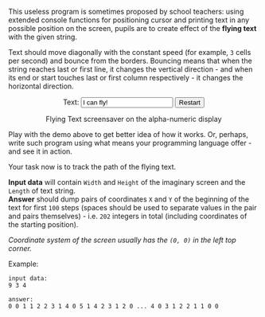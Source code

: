 This useless program is sometimes proposed by school teachers: using extended console functions for positioning cursor
and printing text in any possible position on the screen, pupils are to create effect of the **flying text** with the
given string.

Text should move diagonally with the constant speed (for example, `3` cells per second) and bounce from the borders.
Bouncing means that when the string reaches last or first line, it changes the vertical direction - and when its end
or start touches last or first column respectively - it changes the horizontal direction.

<div style="text-align:center">
<div id="terminal-frame">
	<div id="terminal">
	</div>
</div>
<form>
<label>Text: <input type="text" value="I can fly!" id="textToFly"/></label>
<input type="button" value="Restart" onclick="buttonReset()"/>
</form>
<div class="hint">Flying Text screensaver on the alpha-numeric display</div>
</div>

Play with the demo above to get better idea of how it works. Or, perhaps, write such program using what means your
programming language offer - and see it in action.

Your task now is to track the path of the flying text.

**Input data** will contain `Width` and `Height` of the imaginary screen and the `Length` of text string.  
**Answer** should dump pairs of coordinates `X` and `Y` of the beginning of the text for first `100` steps (spaces
should be used to separate values in the pair and pairs themselves) - i.e. `202` integers in total
(including coordinates of the starting position).

*Coordinate system of the screen usually has the `(0, 0)` in the left top corner.*

Example:

    input data:
	9 3 4
	
	answer:
	0 0 1 1 2 2 3 1 4 0 5 1 4 2 3 1 2 0 ... 4 0 3 1 2 2 1 1 0 0

<script>
var term = new JsMonoTerm({selector: "#terminal", w: 40, h: 17});

var text = '';
var blank = '';

var x = 0;
var y = 0;
var dx = 1;
var dy = 1;

function step() {
    if (dx > 0) {
	    if (x + text.length == term.w) {
		    dx = -1;
		}
	} else {
		if (x == 0) {
			dx = 1;
		}
	}
	if (dy > 0) {
		if (y == term.h - 1) {
			dy = -1;
		}
	} else {
		if (y == 0) {
			dy = 1;
		}
	}
	term.move(x, y);
	term.print(blank);
	x += dx;
	y += dy;
	term.move(x, y);
	term.print(text);
}

function init() {
    term.key = function(){};
    textToFly = $('#textToFly');
	reinit();
	setInterval(step, 200);
}

function reinit() {
	term.move(x, y);
	term.print(blank);
	text = textToFly.val();
	blank = text.replace(/./g, ' ');
	x = 0;
	y = 0;
	term.move(x, y);
	term.print(text);
}

init();

function buttonReset() {
	reinit();
}
</script>

